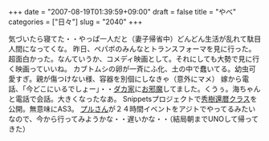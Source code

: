 +++
date = "2007-08-19T01:39:59+09:00"
draft = false
title = "やべ"
categories = ["日々"]
slug = "2040"
+++

気づいたら寝てた・・やっぱ一人だと（妻子帰省中）どんどん生活が乱れて駄目人間になってくな。
昨日、ペパボのみんなとトランスフォーマを見に行った。超面白かった。なんていうか、コメディ映画として。それにしても大勢で見に行く映画っていいね。
カブトムシの卵が一斉にふ化、土の中で蠢いてる。幼虫可愛すぎ。親が傷つけない様、容器を別個にしなきゃ（意外にマメ）
嫁から電話、「今どこにいるでしょー」・・<a href="http://dacafe.petit.cc/" target="_blank">ダカ家</a>に<a href="http://largo.jugem.cc/?eid=1311" target="_blank">お邪魔</a>してました。くうぅ。海ちゃんと電話で会話。大きくなったなあ。
Snippetsプロジェクトで<a href="http://snippets.libspark.org/trac/wiki/hbkr/CountDown" target="_blank">秀樹還暦クラス</a>を公開。無意味にAS3。
<a href="http://www.escafrace.co.jp/blog/" target="_blank">プルさん</a>が２４時間イベントをアジトでやってるみたいなので、今から行ってみようかな・・遅いかな・・（結局朝までUNOして帰ってきた）
